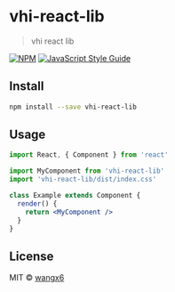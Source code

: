 # vhi-react-lib

> vhi react lib

[![NPM](https://img.shields.io/npm/v/vhi-react-lib.svg)](https://www.npmjs.com/package/vhi-react-lib) [![JavaScript Style Guide](https://img.shields.io/badge/code_style-standard-brightgreen.svg)](https://standardjs.com)

## Install

```bash
npm install --save vhi-react-lib
```

## Usage

```jsx
import React, { Component } from 'react'

import MyComponent from 'vhi-react-lib'
import 'vhi-react-lib/dist/index.css'

class Example extends Component {
  render() {
    return <MyComponent />
  }
}
```

## License

MIT © [wangx6](https://github.com/wangx6)
